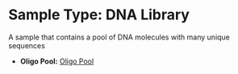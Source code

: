 # Sample Type: DNA Library

A sample that contains a pool of DNA molecules with many unique sequences
  
    
- **Oligo Pool:**
<a href='#' onclick='easy_select("Sample Types", "Oligo Pool")'>Oligo Pool</a>
    
  
